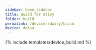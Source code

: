 ```yaml
---
sidebar: home_sidebar
title: Build for daisy
folder: build
permalink: /devices/daisy/build
device: daisy
---
```

{% include templates/device_build.md %}
